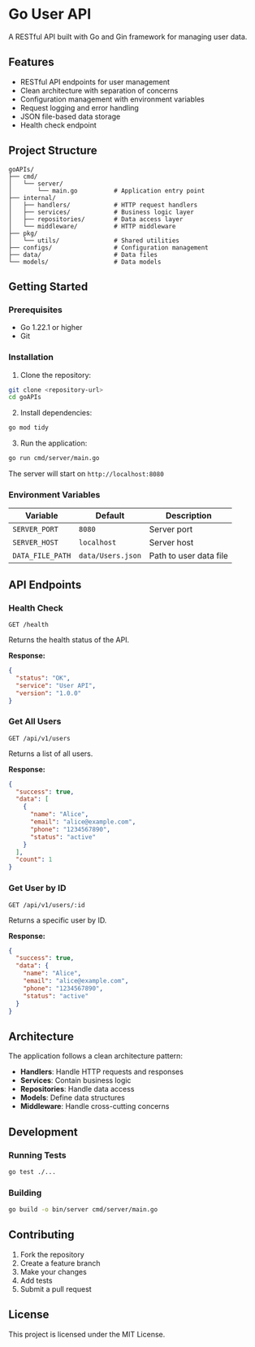 # Go User API

A RESTful API built with Go and Gin framework for managing user data.

## Features

- RESTful API endpoints for user management
- Clean architecture with separation of concerns
- Configuration management with environment variables
- Request logging and error handling
- JSON file-based data storage
- Health check endpoint

## Project Structure

```
goAPIs/
├── cmd/
│   └── server/
│       └── main.go          # Application entry point
├── internal/
│   ├── handlers/            # HTTP request handlers
│   ├── services/            # Business logic layer
│   ├── repositories/        # Data access layer
│   └── middleware/          # HTTP middleware
├── pkg/
│   └── utils/               # Shared utilities
├── configs/                 # Configuration management
├── data/                    # Data files
└── models/                  # Data models
```

## Getting Started

### Prerequisites

- Go 1.22.1 or higher
- Git

### Installation

1. Clone the repository:
```bash
git clone <repository-url>
cd goAPIs
```

2. Install dependencies:
```bash
go mod tidy
```

3. Run the application:
```bash
go run cmd/server/main.go
```

The server will start on `http://localhost:8080`

### Environment Variables

| Variable | Default | Description |
|----------|---------|-------------|
| `SERVER_PORT` | `8080` | Server port |
| `SERVER_HOST` | `localhost` | Server host |
| `DATA_FILE_PATH` | `data/Users.json` | Path to user data file |

## API Endpoints

### Health Check
```
GET /health
```
Returns the health status of the API.

**Response:**
```json
{
  "status": "OK",
  "service": "User API",
  "version": "1.0.0"
}
```

### Get All Users
```
GET /api/v1/users
```
Returns a list of all users.

**Response:**
```json
{
  "success": true,
  "data": [
    {
      "name": "Alice",
      "email": "alice@example.com",
      "phone": "1234567890",
      "status": "active"
    }
  ],
  "count": 1
}
```

### Get User by ID
```
GET /api/v1/users/:id
```
Returns a specific user by ID.

**Response:**
```json
{
  "success": true,
  "data": {
    "name": "Alice",
    "email": "alice@example.com",
    "phone": "1234567890",
    "status": "active"
  }
}
```

## Architecture

The application follows a clean architecture pattern:

- **Handlers**: Handle HTTP requests and responses
- **Services**: Contain business logic
- **Repositories**: Handle data access
- **Models**: Define data structures
- **Middleware**: Handle cross-cutting concerns

## Development

### Running Tests
```bash
go test ./...
```

### Building
```bash
go build -o bin/server cmd/server/main.go
```

## Contributing

1. Fork the repository
2. Create a feature branch
3. Make your changes
4. Add tests
5. Submit a pull request

## License

This project is licensed under the MIT License. 